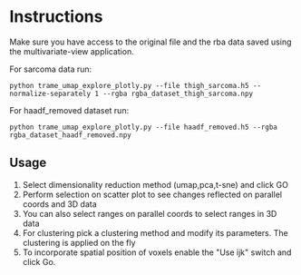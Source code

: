 # Instructions
Make sure you have access to the original file and the rba data saved using the multivariate-view application.

For sarcoma data run:

```
python trame_umap_explore_plotly.py --file thigh_sarcoma.h5 --normalize-separately 1 --rgba rgba_dataset_thigh_sarcoma.npy
```

For haadf_removed dataset  run:

```
python trame_umap_explore_plotly.py --file haadf_removed.h5 --rgba rgba_dataset_haadf_removed.npy
```

## Usage
1. Select dimensionality reduction method (umap,pca,t-sne) and click GO
2. Perform selection on scatter plot to see changes reflected on parallel coords and 3D data
3. You can also select ranges on parallel coords to select ranges in 3D data
4. For clustering pick a clustering method and modify its parameters. The clustering is applied on the fly
5. To incorporate spatial position of voxels enable the "Use ijk" switch and click Go.

